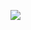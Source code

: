 [<img src="https://img.shields.io/badge/Jeonhui Github-EA4335?style=flat-square&logo=Github&logoColor=white"/>](https://github.com/Jeonhui)
